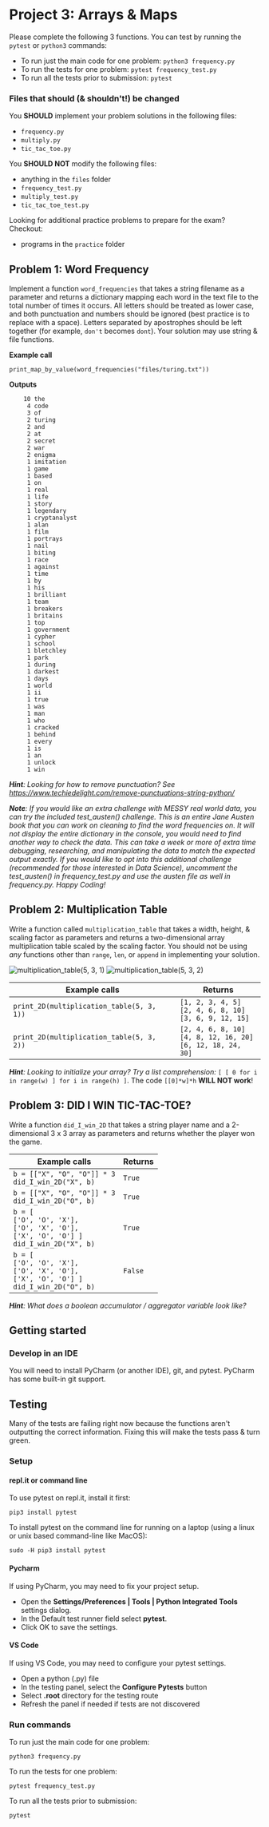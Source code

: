 # Project 3: Arrays & Maps
Please complete the following 3 functions. 
You can test by running the `pytest` or `python3` commands:

* To run just the main code for one problem: `python3 frequency.py`
* To run the tests for one problem: `pytest frequency_test.py`
* To run all the tests prior to submission: `pytest`

### Files that should (& shouldn't!) be changed

You **SHOULD** implement your problem solutions in the following files:
* `frequency.py`
* `multiply.py`
* `tic_tac_toe.py`

You **SHOULD NOT** modify the following files:
* anything in the `files` folder
* `frequency_test.py`
* `multiply_test.py`
* `tic_tac_toe_test.py`

Looking for additional practice problems to prepare for the exam? Checkout:
* programs in the `practice` folder

<!--### General Hints
* ???-->

## Problem 1: Word Frequency

Implement a function `word_frequencies` that takes
a string filename as a parameter and returns a
dictionary mapping each word in the text file
to the total number of times it occurs. All
letters should be treated as lower case, and both
punctuation and numbers should be ignored (best practice is to replace with a space).
Letters separated by apostrophes should be left together
(for example, `don't` becomes `dont`).
Your solution may use string & file functions.

**Example call**

`print_map_by_value(word_frequencies("files/turing.txt"))`

**Outputs**
```
    10 the
     4 code
     3 of
     2 turing
     2 and
     2 at
     2 secret
     2 war
     2 enigma
     1 imitation
     1 game
     1 based
     1 on
     1 real
     1 life
     1 story
     1 legendary
     1 cryptanalyst
     1 alan
     1 film
     1 portrays
     1 nail
     1 biting
     1 race
     1 against
     1 time
     1 by
     1 his
     1 brilliant
     1 team
     1 breakers
     1 britains
     1 top
     1 government
     1 cypher
     1 school
     1 bletchley
     1 park
     1 during
     1 darkest
     1 days
     1 world
     1 ii
     1 true
     1 was
     1 man
     1 who
     1 cracked
     1 behind
     1 every
     1 is
     1 an
     1 unlock
     1 win
```

_**Hint**: Looking for how to remove punctuation? 
See https://www.techiedelight.com/remove-punctuations-string-python/_

_**Note**: If you would like an extra challenge with MESSY real world data, you can try the included test_austen() challenge. This is an entire Jane Austen book that you can work on cleaning to find the word frequencies on. It will not display the entire dictionary in the console, you would need to find another way to check the data. This can take a week or more of extra time debugging, researching, and manipulating the data to match the expected output exactly. If you would like to opt into this additional challenge (recommended for those interested in Data Science), uncomment the test_austen() in frequency_test.py and use the austen file as well in frequency.py. Happy Coding!_

## Problem 2: Multiplication Table

Write a function called `multiplication_table` that
takes a width, height, & scaling factor as parameters
and returns a two-dimensional array multiplication
table scaled by the scaling factor.
You should not be using _any_ functions other than `range`, `len`, 
or `append` in implementing your solution.

![multiplication_table(5, 3, 1)](http://emhill.github.io/151/morea/12.arrays//fig1.png)
![multiplication_table(5, 3, 2)](http://emhill.github.io/151/morea/12.arrays//fig2.png)


| **Example calls** | **Returns** |
| -------------- | --------- |
| `print_2D(multiplication_table(5, 3, 1))` | `[1, 2, 3, 4, 5]`<br>`[2, 4, 6, 8, 10]`<br>`[3, 6, 9, 12, 15]` |
| `print_2D(multiplication_table(5, 3, 2))` | `[2, 4, 6, 8, 10]`<br>`[4, 8, 12, 16, 20]`<br>`[6, 12, 18, 24, 30]` |

_**Hint**: Looking to initialize your array? Try a list comprehension:_ `[ [ 0 for i in range(w) ] for i in range(h) ]`. The code `[[0]*w]*h` **WILL NOT work**!

## Problem 3: DID I WIN TIC-TAC-TOE?

Write a function `did_I_win_2D` that takes a string player name
and a 2-dimensional 3 x 3 array as parameters
and returns whether the player won the game.

| **Example calls** | **Returns** |
| -------------- | --------- |
| `b = [["X", "O", "O"]] * 3`<br>`did_I_win_2D("X", b)` | `True` |
| `b = [["X", "O", "O"]] * 3`<br>`did_I_win_2D("O", b)` | `True` |
| `b = [`<br>`['O', 'O', 'X'],`<br>`['O', 'X', 'O'],`<br>`['X', 'O', 'O'] ]`<br>`did_I_win_2D("X", b)` | `True` |
| `b = [`<br>`['O', 'O', 'X'],`<br>`['O', 'X', 'O'],`<br>`['X', 'O', 'O'] ]`<br>`did_I_win_2D("O", b)` | `False` |


_**Hint**: What does a boolean accumulator / aggregator variable look like?_

## Getting started

### Develop in an IDE
 
You will need to install PyCharm (or another IDE),
git, and pytest. PyCharm has some built-in git 
support.

## Testing
Many of the tests are failing right now because the 
functions
aren't outputting the correct information. Fixing this
will make the tests pass & turn green.

### Setup

#### repl.it or command line
To use pytest on repl.it, install it first:

`pip3 install pytest`

To install pytest on the command line for running on a laptop (using a linux or unix based command-line like MacOS):

`sudo -H pip3 install pytest`

#### Pycharm
If using PyCharm, you may need to fix your project setup.
- Open the **Settings/Preferences | Tools | Python Integrated Tools** settings dialog.
- In the Default test runner field select **pytest**.
- Click OK to save the settings.

#### VS Code
If using VS Code, you may need to configure your pytest settings.
- Open a python (.py) file
- In the testing panel, select the **Configure Pytests** button
- Select **.root** directory for the testing route
- Refresh the panel if needed if tests are not discovered

### Run commands
To run just the main code for one problem:

`python3 frequency.py`

To run the tests for one problem:

`pytest frequency_test.py`

To run all the tests prior to submission:

`pytest`
